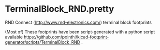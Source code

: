 # TerminalBlock_RND.pretty

RND Connect (http://www.rnd-electronics.com/) terminal block footprints 

(Most of) These footprints have been script-generated with a python script available https://github.com/pointhi/kicad-footprint-generator/scripts/TerminalBlock_RND .